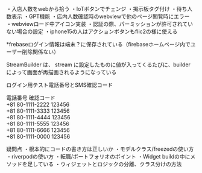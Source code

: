 ・入店人数をwebから拾う
・IoTボタンでチェンジ
・掲示板タグ付け
・待ち人数表示
・GPT機能
・店内人数確認時のwebviewで他のページ閲覧時にエラー
・webviewロード中アイコン実装
・認証の際、パーミッションが許可されていない場合の設定
・iphone15の人はアクションボタンもflic2の様に使える

*frebaseログイン情報は端末？に保存されている（firebaseホームページ内でユーザー削除関係ない）

StreamBuilder は、 stream に設定したものに値が入ってくるたびに、builder によって画面が再描画されるようになっている








ログイン用テスト電話番号とSMS確認コード

電話番号	確認コード	
+81 80-1111-2222	123456	
+81 80-1111-3333	123456	
+81 80-1111-4444	123456	
+81 80-1111-5555	123456	
+81 80-1111-6666	123456	
+81 80-1111-0000	123456




疑問点
・根本的にコードの書き方は正しいか
・モデルクラス/freezedの使い方
・riverpodの使い方
・転職/ポートフォリオのポイント
・Widget buildの中にメソッドを足している
・ウィジェットとロジックの分離、クラス分けの方法